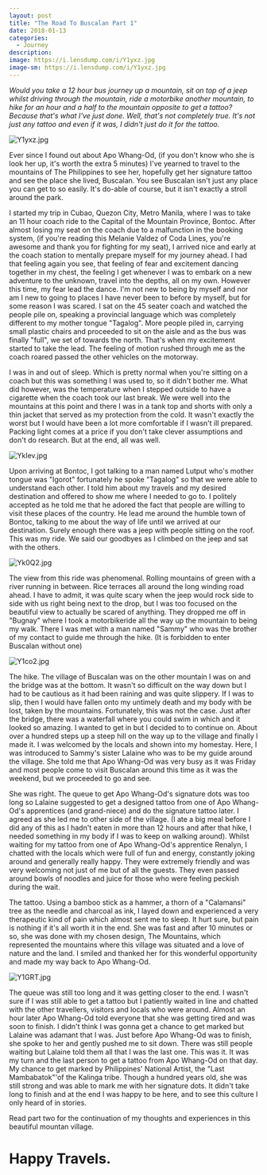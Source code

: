 ```yaml
---
layout: post
title: "The Road To Buscalan Part 1"
date: 2018-01-13
categories:
  - Journey
description: 
image: https://i.lensdump.com/i/Y1yxz.jpg
image-sm: https://i.lensdump.com/i/Y1yxz.jpg
---
```


*Would you take a 12 hour bus journey up a mountain, sit on top of a jeep whilst driving through the mountain, ride a motorbike another mountain, to hike for an hour and a half to the mountain opposite to get a tattoo? Because that's what I've just done. Well, that's not completely true. It's not just any tattoo and even if it was, I didn't just do it for the tattoo.* 

![Y1yxz.jpg](https://i.lensdump.com/i/Y1yxz.jpg)

Ever since I found out about Apo Whang-Od, (if you don't know who she is look her up, it's worth the extra 5 minutes) I've yearned to travel to the mountains of The Philippines to see her, hopefully get her signature tattoo and see the place she lived, Buscalan. You see Buscalan isn't just any place you can get to so easily. It's do-able of course, but it isn't exactly a stroll around the park. 


I started my trip in Cubao, Quezon City, Metro Manila, where I was to take an 11 hour coach ride to the Capital of the Mountain Province, Bontoc. After almost losing my seat on the coach due to a malfunction in the booking system, (if you're reading this Melanie Valdez of Coda Lines, you're awesome and thank you for fighting for my seat), I arrived nice and early at the coach station to mentally prepare myself for my journey ahead. I had that feeling again you see, that feeling of fear and excitement dancing together in my chest, the feeling I get whenever I was to embark on a new adventure to the unknown, travel into the depths, all on my own. However this time, my fear lead the dance. I'm not new to being by myself and nor am I new to going to places I have never been to before by myself, but for some reason I was scared. I sat on the 45 seater coach and watched the people pile on, speaking a provincial language which was completely different to my mother tongue "Tagalog". More people piled in, carrying small plastic chairs and proceeded to sit on the aisle and as the bus was finally "full", we set of towards the north. That's when my excitement started to take the lead. The feeling of motion rushed through me as the coach roared passed the other vehicles on the motorway. 


I was in and out of sleep. Which is pretty normal when you're sitting on a coach but this was something I was used to, so it didn't bother me. What did however, was the temperature when I stepped outside to have a cigarette when the coach took our last break. We were well into the mountains at this point and there I was in a tank top and shorts with only a thin jacket that served as my protection from the cold. It wasn't exactly the worst but I would have been a lot more comfortable if I wasn't ill prepared. Packing light comes at a price if you don't take clever assumptions and don't do research. But at the end, all was well. 

![YkIev.jpg](https://i.lensdump.com/i/YkIev.jpg)

Upon arriving at Bontoc, I got talking to a man named Lutput who's mother tongue was "Igorot" fortunately he spoke "Tagalog" so that we were able to understand each other. I told him about my travels and my desired destination and offered to show me where I needed to go to. I politely accepted as he told me that he adored the fact that people are willing to visit these places of the country. He lead me around the humble town of Bontoc, talking to me about the way of life until we arrived at our destination. Surely enough there was a jeep with people sitting on the roof. This was my ride. We said our goodbyes as I climbed on the jeep and sat with the others. 

![Yk0Q2.jpg](https://i.lensdump.com/i/Yk0Q2.jpg)

The view from this ride was phenomenal. Rolling mountains of green with a river running in between. Rice terraces all around the long winding road ahead. I have to admit, it was quite scary when the jeep would rock side to side with us right being next to the drop, but I was too focused on the beautiful view to actually be scared of anything. They dropped me off in "Bugnay" where I took a motorbikeride all the way up the mountain to being my walk. There I was met with a man named "Sammy" who was the brother of my contact to guide me through the hike. (It is forbidden to enter Buscalan without one) 

![Y1co2.jpg](https://i.lensdump.com/i/Y1co2.jpg)

The hike. The village of Buscalan was on the other mountain I was on and the bridge was at the bottom. It wasn't so difficult on the way down but I had to be cautious as it had been raining and was quite slippery. If I was to slip, then I would have fallen onto my untimely death and my body with be lost, taken by the mountains. Fortunately, this was not the case. Just after the bridge, there was a waterfall where you could swim in which and it looked so amazing. I wanted to get in but I decided to to continue on. About over a hundred steps up a steep hill on the way up to the village and finally I made it. I was welcomed by the locals and shown into my homestay. Here, I was introduced to Sammy's sister Lalaine who was to be my guide around the village. She told me that Apo Whang-Od was very busy as it was Friday and most people come to visit Buscalan around this time as it was the weekend, but we proceeded to go and see.

She was right. The queue to get Apo Whang-Od's signature dots was too long so  Lalaine suggested to get a designed tattoo from one of Apo Whang-Od's apprentices  (and grand-niece) and do the signature tattoo later. I agreed as she led me to other side of the village. (I ate a big meal before I did any of this as I hadn't eaten in more than 12 hours and after that hike, I needed something in my body if I was to keep on walking around). Whilst waiting for my tattoo from one of Apo Whang-Od's apprentice Renalyn, I chatted with the locals which were full of fun and energy, constantly joking around and generally really happy. They were extremely friendly and was very welcoming not just of me but of all the guests. They even passed around bowls of noodles and juice for those who were feeling peckish during the wait.

The tattoo. Using a bamboo stick as a hammer, a thorn of a "Calamansi" tree as the needle and charcoal as ink, I layed down and experienced a very therapeutic kind of pain which almost sent me to sleep. It hurt sure, but pain is nothing if it's all worth it in the end. She was fast and after 10 minutes or so, she was done with my chosen design, The Mountains, which represented the mountains where this village was situated and a love of nature and the land. I smiled and thanked her for this wonderful opportunity and made my way back to Apo Whang-Od. 

![Y1GRT.jpg](https://i.lensdump.com/i/Y1GRT.jpg)

The queue was still too long and it was getting closer to the end. I wasn't sure if I was still able to get a tattoo but I patiently waited in line and chatted with the other travellers, visitors and locals who were around. Almost an hour later Apo Whang-Od told everyone that she was getting tired and was soon to finish. I didn't think I was gonna get a chance to get marked but Lalaine was adamant that I was. Just before Apo Whang-Od was to finish, she spoke to her and gently pushed me to sit down. There was still people waiting but Lalaine told them all that I was the last one. This was it. It was my turn and the last person to get a tattoo from Apo Whang-Od on that day. My chance to get marked by Philippines' National Artist, the "Last Mambabatok"'of the Kalinga tribe. Though a hundred years old, she was still strong and was able to mark me with her signature dots. It didn't take long to finish and at the end I was happy to be here, and to see this culture I only heard of in stories. 

Read part two for the continuation of my thoughts and experiences in this beautiful mountan village.

# Happy Travels. 
